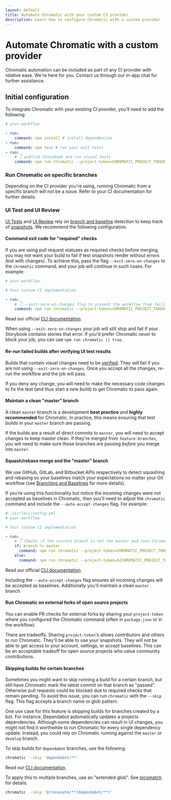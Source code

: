 ```yaml
---
layout: default
title: Automate Chromatic with your custom CI provider
description: Learn how to configure Chromatic with a custom provider
---
```


# Automate Chromatic with a custom provider

Chromatic automation can be included as part of any CI provider with relative ease. We're here for you. Contact us through our in-app chat for further assistance.

## Initial configuration

To integrate Chromatic with your existing CI provider, you'll need to add the following:

```yml
# your-workflow

- run:
    command: npm install # install dependencies
- run:
    command: npm test # run your unit tests
- run:
    # 👇 publish Storybook and run visual tests
    command: npm run chromatic --project-token=CHROMATIC_PROJECT_TOKEN
```

### Run Chromatic on specific branches

Depending on the CI provider you're using, running Chromatic from a specific branch will not be a issue. Refer to your CI documentation for further details.

### UI Test and UI Review

[UI Tests](test) and [UI Review](review) rely on [branch and baseline](branching-and-baselines) detection to keep track of [snapshots](snapshots). We recommend the following configuration.

#### Command exit code for "required" checks

If you are using pull request statuses as required checks before merging, you may not want your build to fail if test snapshots render without errors (but with changes). To achieve this, pass the flag `--exit-zero-on-changes` to the `chromatic` command, and your job will continue in such cases. For example:

```yml
# your-workflow

# Your custom CI implementation 

- run:
    # 👇 --exit-zero-on-changes flag to prevent the workflow from failing
    command: npm run chromatic --project-token=CHROMATIC_PROJECT_TOKEN # 👈 publish Storybook and run visual tests
```

<div class="aside">
Read our official <a href="/docs/cli#chromatic-options">CLI documentation</a>.
</div>

When using `--exit-zero-on-changes` your job will still stop and fail if your Storybook contains stories that error. If you'd prefer Chromatic _never_ to block your job, you can use `npm run chromatic || true`.

#### Re-run failed builds after verifying UI test results

Builds that contain visual changes need to be [verified](test#verify-ui-changes). They will fail if you are not using `--exit-zero-on-changes`. Once you accept all the changes, re-run the workflow and the job will pass.

If you deny any change, you will need to make the necessary code changes to fix the test (and thus start a new build) to get Chromatic to pass again.

#### Maintain a clean "master" branch

A clean `master` branch is a development **best practice** and **highly recommended** for Chromatic. In practice, this means ensuring that test builds in your `master` branch are passing.

If the builds are a result of direct commits to `master`, you will need to accept changes to keep master clean. If they're merged from `feature-branches`, you will need to make sure those branches are passing _before_ you merge into `master`.

#### Squash/rebase merge and the "master" branch

We use GitHub, GitLab, and Bitbucket APIs respectively to detect squashing and rebasing so your baselines match your expectations no matter your Git workflow  (see [Branching and Baselines](branching-and-baselines#squash-and-rebase-merging) for more details).

If you’re using this functionality but notice the incoming changes were not accepted as baselines in Chromatic, then you'll need to adjust the `chromatic` command and include the `--auto-accept-changes` flag. For example:

```yml
# .circleci/config.yml
# your-workflow

# Your custom CI implementation 

- run:
    # 👇 Checks if the current branch is not the master and runs Chromatic
    if: branch != master
      command: npm run chromatic --project-token=CHROMATIC_PROJECT_TOKEN 
    else:
      command: npm run chromatic --project-token=${CHROMATIC_PROJECT_TOKEN} --auto-accept-changes 
```

<div class="aside">
Read our official <a href="/docs/cli#chromatic-options">CLI documentation</a>.
</div>

Including the `--auto-accept-changes` flag ensures all incoming changes will be accepted as baselines. Additionally you'll maintain a clean `master` branch.

#### Run Chromatic on external forks of open source projects

You can enable PR checks for external forks by sharing your `project-token` where you configured the Chromatic command (often in `package.json` or in the workflow).

There are tradeoffs. Sharing `project-token`'s allows _contributors_ and others to run Chromatic. They'll be able to use your snapshots. They will not be able to get access to your account, settings, or accept baselines. This can be an acceptable tradeoff for open source projects who value community contributions.

#### Skipping builds for certain branches

Sometimes you might want to skip running a build for a certain branch, but still have Chromatic mark the latest commit on that branch as "passed". Otherwise pull requests could be blocked due to required checks that remain pending. To avoid this issue, you can run `chromatic` with the `--skip` flag. This flag accepts a branch name or glob pattern.

One use case for this feature is skipping builds for branches created by a bot. For instance, Dependabot automatically updates a projects dependencies. Although some dependencies can result in UI changes, you might not find it worthwhile to run Chromatic for every single dependency update. Instead, you could rely on Chromatic running against the `master` or `develop` branch.

To skip builds for `dependabot` branches, use the following:

```bash
chromatic --skip 'dependabot/**'
```

<div class="aside">
Read our <a href="/docs/cli#chromatic-options"> CLI documentation</a>.
</div>

To apply this to multiple branches, use an "extended glob". See [picomatch] for details.

```bash
chromatic --skip '@(renovate/**|dependabot/**)'
```

[picomatch]: https://www.npmjs.com/package/picomatch#globbing-features